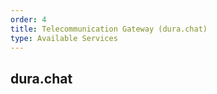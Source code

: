 ```yaml
---
order: 4
title: Telecommunication Gateway (dura.chat)
type: Available Services
---
```


## dura.chat
